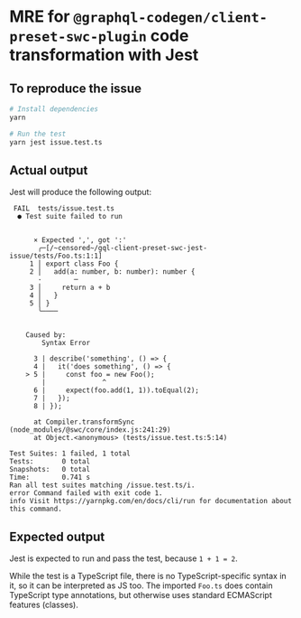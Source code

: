 # MRE for `@graphql-codegen/client-preset-swc-plugin` code transformation with Jest

## To reproduce the issue

```sh
# Install dependencies
yarn

# Run the test
yarn jest issue.test.ts
```

## Actual output

Jest will produce the following output:

```
 FAIL  tests/issue.test.ts
  ● Test suite failed to run


      × Expected ',', got ':'
       ╭─[/~censored~/gql-client-preset-swc-jest-issue/tests/Foo.ts:1:1]
     1 │ export class Foo {
     2 │   add(a: number, b: number): number {
       ·        ─
     3 │     return a + b
     4 │   }
     5 │ }
       ╰────


    Caused by:
        Syntax Error

      3 | describe('something', () => {
      4 |   it('does something', () => {
    > 5 |     const foo = new Foo();
        |              ^
      6 |     expect(foo.add(1, 1)).toEqual(2);
      7 |   });
      8 | });

      at Compiler.transformSync (node_modules/@swc/core/index.js:241:29)
      at Object.<anonymous> (tests/issue.test.ts:5:14)

Test Suites: 1 failed, 1 total
Tests:       0 total
Snapshots:   0 total
Time:        0.741 s
Ran all test suites matching /issue.test.ts/i.
error Command failed with exit code 1.
info Visit https://yarnpkg.com/en/docs/cli/run for documentation about this command.
```

## Expected output

Jest is expected to run and pass the test, because `1 + 1 = 2`.

While the test is a TypeScript file, there is no TypeScript-specific syntax in it, so it can be interpreted as JS too.
The imported `Foo.ts` does contain TypeScript type annotations, but otherwise uses standard ECMAScript features (classes).
